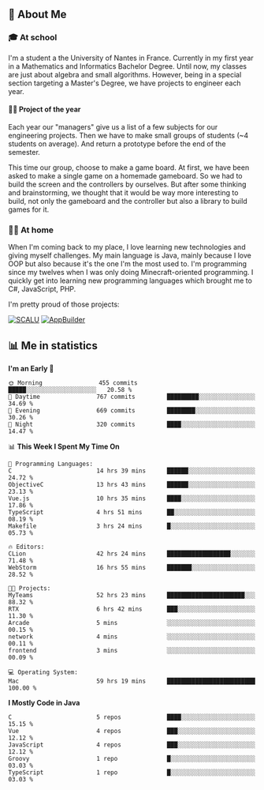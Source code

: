 ## 👀 About Me

### 🎓 At school

I'm a student a the University of Nantes in France. Currently in my first year in a Mathematics and Informatics Bachelor Degree. Until now, my classes are just about algebra and small algorithms. However, being in a special section targeting a Master's Degree, we have projects to engineer each year. 

#### 🔧🔬 Project of the year

Each year our "managers" give us a list of a few subjects for our engineering projects. Then we have to make small groups of students (~4 students on average). And return a prototype before the end of the semester.

This time our group, choose to make a game board. At first, we have been asked to make a single game on a homemade gameboard. So we had to build the screen and the controllers by ourselves. 
But after some thinking and brainstorming, we thought that it would be way more interesting to build, not only the gameboard and the controller but also a library to build games for it.

### 👨‍💻 At home

When I'm coming back to my place, I love learning new technologies and giving myself challenges. My main language is Java, mainly because I love OOP but also because it's the one I'm the most used to. I'm programming since my twelves when I was only doing Minecraft-oriented programming.  I quickly get into learning new programming languages which brought me to C#, JavaScript, PHP. 

I'm pretty proud of those projects:

[![SCALU](https://github-readme-stats.vercel.app/api/pin?username=renardfute&repo=SCALU)](https://github.com/renardfute/scalu)
[![AppBuilder](https://github-readme-stats.vercel.app/api/pin?username=pulsedev2&repo=AppBuilder)](https://github.com/pulsedev2/AppBuilder)

## 📊 Me in statistics
<!--START_SECTION:waka-->
**I'm an Early 🐤** 

```text
🌞 Morning                455 commits         █████░░░░░░░░░░░░░░░░░░░░   20.58 % 
🌆 Daytime                767 commits         █████████░░░░░░░░░░░░░░░░   34.69 % 
🌃 Evening                669 commits         ████████░░░░░░░░░░░░░░░░░   30.26 % 
🌙 Night                  320 commits         ████░░░░░░░░░░░░░░░░░░░░░   14.47 % 
```


📊 **This Week I Spent My Time On** 

```text
💬 Programming Languages: 
C                        14 hrs 39 mins      ██████░░░░░░░░░░░░░░░░░░░   24.72 % 
ObjectiveC               13 hrs 43 mins      ██████░░░░░░░░░░░░░░░░░░░   23.13 % 
Vue.js                   10 hrs 35 mins      ████░░░░░░░░░░░░░░░░░░░░░   17.86 % 
TypeScript               4 hrs 51 mins       ██░░░░░░░░░░░░░░░░░░░░░░░   08.19 % 
Makefile                 3 hrs 24 mins       █░░░░░░░░░░░░░░░░░░░░░░░░   05.73 % 

🔥 Editors: 
CLion                    42 hrs 24 mins      ██████████████████░░░░░░░   71.48 % 
WebStorm                 16 hrs 55 mins      ███████░░░░░░░░░░░░░░░░░░   28.52 % 

🐱‍💻 Projects: 
MyTeams                  52 hrs 23 mins      ██████████████████████░░░   88.32 % 
RTX                      6 hrs 42 mins       ███░░░░░░░░░░░░░░░░░░░░░░   11.30 % 
Arcade                   5 mins              ░░░░░░░░░░░░░░░░░░░░░░░░░   00.15 % 
network                  4 mins              ░░░░░░░░░░░░░░░░░░░░░░░░░   00.11 % 
frontend                 3 mins              ░░░░░░░░░░░░░░░░░░░░░░░░░   00.09 % 

💻 Operating System: 
Mac                      59 hrs 19 mins      █████████████████████████   100.00 % 
```

**I Mostly Code in Java** 

```text
C                        5 repos             ████░░░░░░░░░░░░░░░░░░░░░   15.15 % 
Vue                      4 repos             ███░░░░░░░░░░░░░░░░░░░░░░   12.12 % 
JavaScript               4 repos             ███░░░░░░░░░░░░░░░░░░░░░░   12.12 % 
Groovy                   1 repo              █░░░░░░░░░░░░░░░░░░░░░░░░   03.03 % 
TypeScript               1 repo              █░░░░░░░░░░░░░░░░░░░░░░░░   03.03 % 
```




<!--END_SECTION:waka-->
